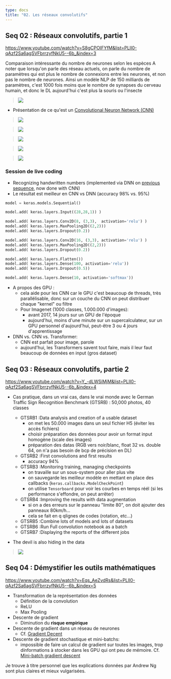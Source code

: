 ```yaml
---
type: docs
title: "02. Les réseaux convolutifs"
---
```


## Seq 02 :  Réseaux convolutifs, partie 1

https://www.youtube.com/watch?v=S8gCPOIFYfM&list=PLlI0-qAzf2Sa6agSVFbrrzyfNkU5--6b_&index=3

Comparaison intéressante du nombre de neurones selon les espèces
A noter que lorsqu'on parle des réseau actuels, on parle du nombre de paramètres qui est plus le nombre de connexions entre les neurones, et non pas le nombre de neurones. Ainsi un modèle NLP de 150 milliards de paramètres, c'est 1000 fois moins que le nombre de synapses du cerveau humain, et donc le DL aujourd'hui c'est plus la souris ou l'insecte

> <img src="./images/2023-08-17-19_42_38.png">

- Présentation de ce qu'est un [Convolutional Neuron Network (CNN)](/deeplearning/deep-learning-specialization/c4-convolutional-neural-netowrks/week1/)


> <img src="./images/img_2023-08-19_12-35-12.png">

> <img src="./images/img_2023-08-19_12-35-20.png">

> <img src="./images/img_2023-08-19_12-35-32.png">

> <img src="./images/img_2023-08-19_12-35-35.png">

> <img src="./images/img_2023-08-19_12-35-54.png">



### Session de live coding

- Recognizing handwritten numbers (implemented via DNN on [previous sequence](../part1#data-and-neurons), now done with CNN)
- Le résultat est meilleur en CNN vs DNN (accuracy 98% vs. 95%)


```python
model = keras.models.Sequential()

model.add( keras.layers.Input((28,28,1)) )

model.add( keras.layers.Conv2D(8, (3,3),  activation='relu') )
model.add( keras.layers.MaxPooling2D((2,2)))
model.add( keras.layers.Dropout(0.2))

model.add( keras.layers.Conv2D(16, (3,3), activation='relu') )
model.add( keras.layers.MaxPooling2D((2,2)))
model.add( keras.layers.Dropout(0.2))

model.add( keras.layers.Flatten()) 
model.add( keras.layers.Dense(100, activation='relu'))
model.add( keras.layers.Dropout(0.5))

model.add( keras.layers.Dense(10, activation='softmax'))
```

- A propos des GPU :
    - cela aide pour les CNN car le GPU c'est beaucoup de threads, très parallélisable, donc sur un couche du CNN on peut distribuer chaque "kernel" ou filtre
    - Pour Imagenet (1000 classes, 1.000.000 d'images):
        - avant 2017, 14 jours sur un GPU de l'époque
        - aujourd'hui, moins d'une minute sur un supercalculateur, sur un GPU personnel d'aujourd'hui, peut-être 3 ou 4 jours d'apprentissage
- DNN vs. CNN vs. Transformer:
    - CNN est parfait pour image, parole
    - aujourd'hui, les Transformers savent tout faire, mais il leur faut beaucoup de données en input (gros dataset)

## Seq 03 :  Réseaux convolutifs, partie 2

https://www.youtube.com/watch?v=Y_-dLWSiMjM&list=PLlI0-qAzf2Sa6agSVFbrrzyfNkU5--6b_&index=4

- Cas pratique, dans un vrai cas, dans le vrai monde avec le German Traffic Sign Recognition Benchmark (GTSRB) : 50,000 photos, 40 classes
    - GTSRB1 :Data analysis and creation of a usable dataset
        - on met les 50.000 images dans un seul fichier H5 (éviter les accès fichiers)
        - choisir préparation des données pour avoir un format input homogène (scale des images)
        - préparation des datas (RGB vers noir/blanc, float 32 vs. double 64, on n'a pas besoin de bcp de précision en DL)
    - GTSRB2 :First convolutions and first results
        - accuracy 94%
    - GTSRB3 :Monitoring training, managing checkpoints
        - on travaille sur un sous-system pour aller plus vite
        - on sauvegarde les meilleur modèle en mettant en place des callbacks (`keras.callbacks.ModelCheckPoint`)
        - on utilise `Tensorboard` pour voir les courbes en temps réél (si les performance s'effondre, on peut arrêter)
    - GTSRB4 :Improving the results with data augmentation
        - si on a des erreurs sur le panneau "limite 80", on doit ajouter des panneaux 80km/h... 
        - cela se fait en q qlignes de codes (rotation, etc...) 
    - GTSRB5 :Combine lots of models and lots of datasets
    - GTSRB6 :Run Full convolution notebook as a batch
    - GTSRB7 :Displaying the reports of the different jobs

- The devil is also hiding in the data
> <img src="./images/img_2023-08-18_12-03-02.png">



## Seq 04 :  Démystifier les outils mathématiques

https://www.youtube.com/watch?v=Eqs_AeZvdRs&list=PLlI0-qAzf2Sa6agSVFbrrzyfNkU5--6b_&index=5

- Transformation de la représentation des données
    - Définition de la convolution
    - ReLU
    - Max Pooling
- Descente de gradient
    - Diminution du **risque empirique**
- Descente de gradient dans un réseau de neurones
    - Cf. [Gradient Decent](/deeplearning/machine-learning-specialization/c1-supervised-ml/week1/#gradient-descent)
- Descente de gradient stochastique et mini-batchs:
    - impossible de faire un calcul de gradient sur toutes les images, trop dínformations à stocker dans les GPU qui ont peu de mémoire. Cf. [Mini-batch gradient descent](/deeplearning/deep-learning-specialization/c2-improving-deep-neural-networks/week2/#understanding-mini-batch-gradient-descent)

Je trouve à titre personnel que les explications données par Andrew Ng sont plus claires et mieux vulgarisées.

